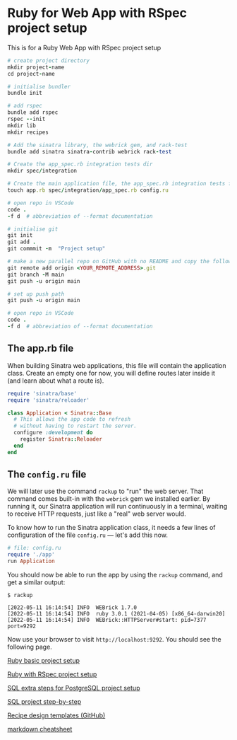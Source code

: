 # Ruby for Web App with RSpec project setup

This is for a Ruby Web App with RSpec project setup

```ruby
# create project directory
mkdir project-name
cd project-name

# initialise bundler
bundle init

# add rspec
bundle add rspec
rspec --init
mkdir lib
mkdir recipes

# Add the sinatra library, the webrick gem, and rack-test
bundle add sinatra sinatra-contrib webrick rack-test

# Create the app_spec.rb integration tests dir
mkdir spec/integration

# Create the main application file, the app_spec.rb integration tests file and the config.ru file
touch app.rb spec/integration/app_spec.rb config.ru

# open repo in VSCode
code .
-f d  # abbreviation of --format documentation

# initialise git
git init
git add .
git commmit -m  "Project setup"

# make a new parallel repo on GitHub with no README and copy the following from there
git remote add origin <YOUR_REMOTE_ADDRESS>.git
git branch -M main
git push -u origin main

# set up push path
git push -u origin main

# open repo in VSCode
code .
-f d  # abbreviation of --format documentation
```

## The app.rb file

When building Sinatra web applications, this file will contain the application class. Create an empty one for now, you will define routes later inside it (and learn about what a route is).

```ruby
require 'sinatra/base'
require 'sinatra/reloader'

class Application < Sinatra::Base
  # This allows the app code to refresh
  # without having to restart the server.
  configure :development do
    register Sinatra::Reloader
  end
end
```

## The `config.ru` file

We will later use the command `rackup` to "run" the web server. That command comes built-in with the `webrick` gem we installed earlier. By running it, our Sinatra application will run continuously in a terminal, waiting to receive HTTP requests, just like a "real" web server would.

To know how to run the Sinatra application class, it needs a few lines of configuration of the file `config.ru` — let's add this now.

```ruby
# file: config.ru
require './app'
run Application
```

You should now be able to run the app by using the `rackup` command, and get a similar output:

```
$ rackup

[2022-05-11 16:14:54] INFO  WEBrick 1.7.0
[2022-05-11 16:14:54] INFO  ruby 3.0.1 (2021-04-05) [x86_64-darwin20]
[2022-05-11 16:14:54] INFO  WEBrick::HTTPServer#start: pid=7377 port=9292
```

Now use your browser to visit `http://localhost:9292`. You should see the following page.

[](./images/sinatra-home.png/sinatra-home.png)

[Ruby basic project setup](https://github.com/pablisch/project-setup/blob/main/ruby_basic.md)

[Ruby with RSpec project setup](https://github.com/pablisch/project-setup/blob/main/ruby_with_rspec.md)

[SQL extra steps for PostgreSQL project setup](https://github.com/pablisch/project-setup/blob/main/sql_extra_steps_for_postgresql.md)

[SQL project step-by-step](https://github.com/pablisch/project-setup/blob/main/sql_project_step_by_step.md)

[Recipe design templates (GitHub)](https://github.com/pablisch/templates)

[markdown cheatsheet](https://github.com/adam-p/markdown-here/wiki/Markdown-Cheatsheet)
